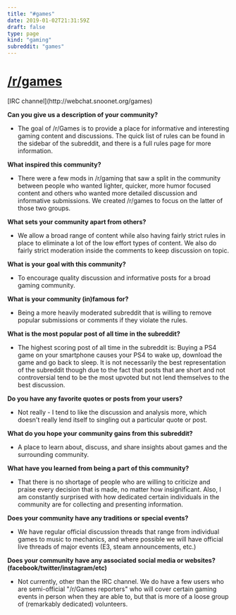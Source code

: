 ```yaml
---
title: "#games"
date: 2019-01-02T21:31:59Z
draft: false
type: page
kind: "gaming"
subreddit: "games"
---
```


<h1><a href="http://games.reddit.com">/r/games</a></h1>
[IRC channel](http://webchat.snoonet.org/games)


**Can you give us a description of your community?**

* The goal of /r/Games is to provide a place for informative and interesting gaming content and discussions. The quick list of rules can be found in the sidebar of the subreddit, and there is a full rules page for more information.

**What inspired this community?**

* There were a few mods in /r/gaming that saw a split in the community between people who wanted lighter, quicker, more humor focused content and others who wanted more detailed discussion and informative submissions. We created /r/games to focus on the latter of those two groups.

**What sets your community apart from others?**

* We allow a broad range of content while also having fairly strict rules in place to eliminate a lot of the low effort types of content. We also do fairly strict moderation inside the comments to keep discussion on topic.

**What is your goal with this community?**

* To encourage quality discussion and informative posts for a broad gaming community.

**What is your community (in)famous for?**

* Being a more heavily moderated subreddit that is willing to remove popular submissions or comments if they violate the rules.

**What is the most popular post of all time in the subreddit?**

* The highest scoring post of all time in the subreddit is: Buying a PS4 game on your smartphone causes your PS4 to wake up, download the game and go back to sleep. It is not necessarily the best representation of the subreddit though due to the fact that posts that are short and not controversial tend to be the most upvoted but not lend themselves to the best discussion.

**Do you have any favorite quotes or posts from your users?**

* Not really - I tend to like the discussion and analysis more, which doesn't really lend itself to singling out a particular quote or post.

**What do you hope your community gains from this subreddit?**

* A place to learn about, discuss, and share insights about games and the surrounding community.

**What have you learned from being a part of this community?**

* That there is no shortage of people who are willing to criticize and praise every decision that is made, no matter how insignificant. Also, I am constantly surprised with how dedicated certain individuals in the community are for collecting and presenting information.

**Does your community have any traditions or special events?**

* We have regular official discussion threads that range from individual games to music to mechanics, and where possible we will have official live threads of major events (E3, steam announcements, etc.)

**Does your community have any associated social media or websites? (facebook/twitter/instagram/etc)**

* Not currently, other than the IRC channel. We do have a few users who are semi-official "/r/Games reporters" who will cover certain gaming events in person when they are able to, but that is more of a loose group of (remarkably dedicated) volunteers.
